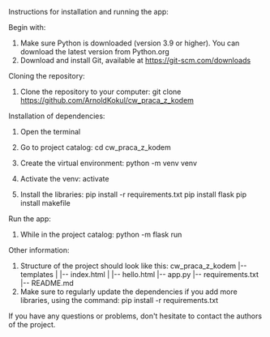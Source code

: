 Instructions for installation and running the app:

Begin with:
1. Make sure Python is downloaded (version 3.9 or higher). You can download the latest version from Python.org
2. Download and install Git, available at https://git-scm.com/downloads

Cloning the repository:
1. Clone the repository to your computer:
       git clone https://github.com/ArnoldKokul/cw_praca_z_kodem

Installation of dependencies:
1. Open the terminal
2. Go to project catalog:
       cd cw_praca_z_kodem

3. Create the virtual environment:
       python -m venv venv

4. Activate the venv:
       activate

5. Install the libraries:
       pip install -r requirements.txt
       pip install flask
       pip install makefile
   

Run the app:
1. While in the project catalog:
       python -m flask run

Other information:
1. Structure of the project should look like this:
       cw_praca_z_kodem
             |-- templates
             |    |-- index.html
             |    |-- hello.html
             |-- app.py
             |-- requirements.txt
             |-- README.md
2. Make sure to regularly update the dependencies if you add more libraries, using the command:
       pip install -r requirements.txt

If you have any questions or problems, don't hesitate to contact the authors of the project.
